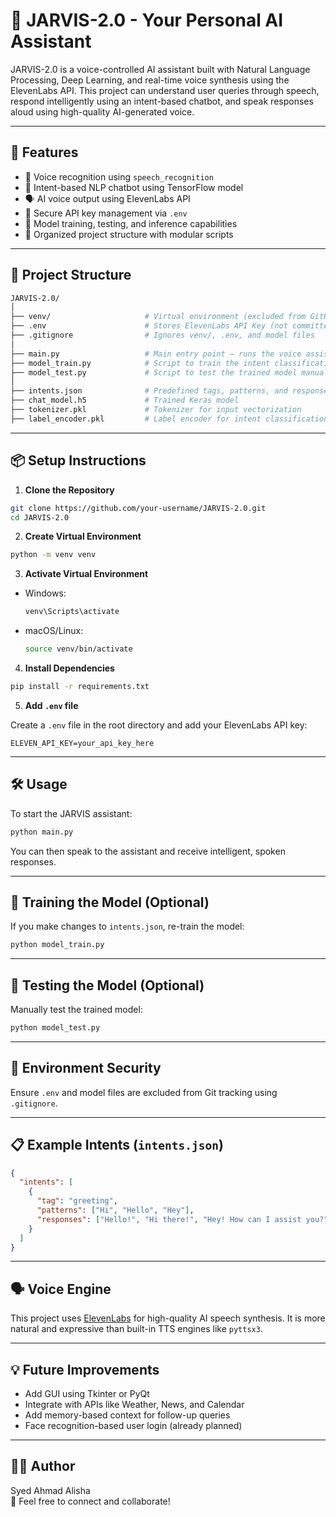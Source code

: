 # 🤖 JARVIS-2.0 - Your Personal AI Assistant

JARVIS-2.0 is a voice-controlled AI assistant built with Natural Language Processing, Deep Learning, and real-time voice synthesis using the ElevenLabs API. This project can understand user queries through speech, respond intelligently using an intent-based chatbot, and speak responses aloud using high-quality AI-generated voice.

---

## 🚀 Features

- 🎤 Voice recognition using `speech_recognition`
- 🧠 Intent-based NLP chatbot using TensorFlow model
- 🗣️ AI voice output using ElevenLabs API
- 🔐 Secure API key management via `.env`
- 🧪 Model training, testing, and inference capabilities
- 📂 Organized project structure with modular scripts

---

## 📁 Project Structure

```bash
JARVIS-2.0/
│
├── venv/                     # Virtual environment (excluded from GitHub)
├── .env                      # Stores ElevenLabs API Key (not committed)
├── .gitignore                # Ignores venv/, .env, and model files
│
├── main.py                   # Main entry point – runs the voice assistant
├── model_train.py            # Script to train the intent classification model
├── model_test.py             # Script to test the trained model manually
│
├── intents.json              # Predefined tags, patterns, and responses
├── chat_model.h5             # Trained Keras model
├── tokenizer.pkl             # Tokenizer for input vectorization
├── label_encoder.pkl         # Label encoder for intent classification
```

---

## 📦 Setup Instructions

1. **Clone the Repository**

```bash
git clone https://github.com/your-username/JARVIS-2.0.git
cd JARVIS-2.0
```

2. **Create Virtual Environment**

```bash
python -m venv venv
```

3. **Activate Virtual Environment**

- Windows:
  ```bash
  venv\Scripts\activate
  ```
- macOS/Linux:
  ```bash
  source venv/bin/activate
  ```

4. **Install Dependencies**

```bash
pip install -r requirements.txt
```

5. **Add `.env` file**

Create a `.env` file in the root directory and add your ElevenLabs API key:

```env
ELEVEN_API_KEY=your_api_key_here
```

---

## 🛠 Usage

To start the JARVIS assistant:

```bash
python main.py
```

You can then speak to the assistant and receive intelligent, spoken responses.

---

## 🧠 Training the Model (Optional)

If you make changes to `intents.json`, re-train the model:

```bash
python model_train.py
```

---

## 🧪 Testing the Model (Optional)

Manually test the trained model:

```bash
python model_test.py
```

---

## 🔐 Environment Security

Ensure `.env` and model files are excluded from Git tracking using `.gitignore`.

---

## 📋 Example Intents (`intents.json`)

```json
{
  "intents": [
    {
      "tag": "greeting",
      "patterns": ["Hi", "Hello", "Hey"],
      "responses": ["Hello!", "Hi there!", "Hey! How can I assist you?"]
    }
  ]
}
```

---

## 🗣 Voice Engine

This project uses [ElevenLabs](https://www.elevenlabs.io/) for high-quality AI speech synthesis. It is more natural and expressive than built-in TTS engines like `pyttsx3`.

---

## 💡 Future Improvements

- Add GUI using Tkinter or PyQt
- Integrate with APIs like Weather, News, and Calendar
- Add memory-based context for follow-up queries
- Face recognition-based user login (already planned)

---


## 👨‍💻 Author

Syed Ahmad Alisha  
📧 Feel free to connect and collaborate!
